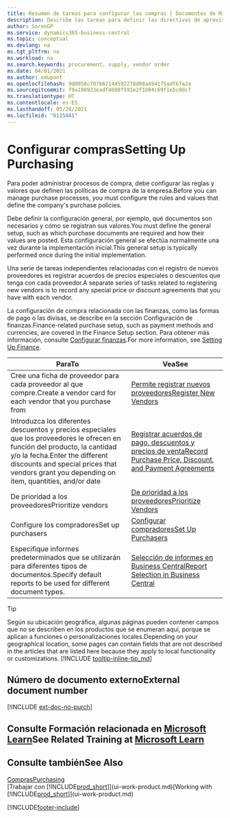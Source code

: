 ```yaml
---
title: Resumen de tareas para configurar las compras | Documentos de Microsoft
description: Describe las tareas para definir las directivas de aprovisionamiento de su empresa y configurar sus procesos de compra.
author: SorenGP
ms.service: dynamics365-business-central
ms.topic: conceptual
ms.devlang: na
ms.tgt_pltfrm: na
ms.workload: na
ms.search.keywords: procurement, supply, vendor order
ms.date: 04/01/2021
ms.author: edupont
ms.openlocfilehash: 9d0058c707862144592278d08a494175adf67a2a
ms.sourcegitcommit: f9a190933eadf4608f591e2f1b04c69f1e5c0dc7
ms.translationtype: HT
ms.contentlocale: es-ES
ms.lasthandoff: 05/28/2021
ms.locfileid: "6115441"
---
```

# <a name="setting-up-purchasing"></a><span data-ttu-id="efe21-103">Configurar compras</span><span class="sxs-lookup"><span data-stu-id="efe21-103">Setting Up Purchasing</span></span>
<span data-ttu-id="efe21-104">Para poder administrar procesos de compra, debe configurar las reglas y valores que definen las políticas de compra de la empresa.</span><span class="sxs-lookup"><span data-stu-id="efe21-104">Before you can manage purchase processes, you must configure the rules and values that define the company's purchase policies.</span></span>

<span data-ttu-id="efe21-105">Debe definir la configuración general, por ejemplo, qué documentos son necesarios y cómo se registran sus valores.</span><span class="sxs-lookup"><span data-stu-id="efe21-105">You must define the general setup, such as which purchase documents are required and how their values are posted.</span></span> <span data-ttu-id="efe21-106">Esta configuración general se efectúa normalmente una vez durante la implementación inicial.</span><span class="sxs-lookup"><span data-stu-id="efe21-106">This general setup is typically performed once during the initial implementation.</span></span>

<span data-ttu-id="efe21-107">Una serie de tareas independientes relacionadas con el registro de nuevos proveedores es registrar acuerdos de precios especiales o descuentos que tenga con cada proveedor.</span><span class="sxs-lookup"><span data-stu-id="efe21-107">A separate series of tasks related to registering new vendors is to record any special price or discount agreements that you have with each vendor.</span></span>

<span data-ttu-id="efe21-108">La configuración de compra relacionada con las finanzas, como las formas de pago o las divisas, se describe en la sección Configuración de finanzas.</span><span class="sxs-lookup"><span data-stu-id="efe21-108">Finance-related purchase setup, such as payment methods and currencies, are covered in the Finance Setup section.</span></span> <span data-ttu-id="efe21-109">Para obtener más información, consulte [Configurar finanzas](finance-setup-finance.md).</span><span class="sxs-lookup"><span data-stu-id="efe21-109">For more information, see [Setting Up Finance](finance-setup-finance.md).</span></span>

| <span data-ttu-id="efe21-110">Para</span><span class="sxs-lookup"><span data-stu-id="efe21-110">To</span></span> | <span data-ttu-id="efe21-111">Vea</span><span class="sxs-lookup"><span data-stu-id="efe21-111">See</span></span> |
| --- | --- |
| <span data-ttu-id="efe21-112">Cree una ficha de proveedor para cada proveedor al que compre.</span><span class="sxs-lookup"><span data-stu-id="efe21-112">Create a vendor card for each vendor that you purchase from</span></span>|[<span data-ttu-id="efe21-113">Permite registrar nuevos proveedores</span><span class="sxs-lookup"><span data-stu-id="efe21-113">Register New Vendors</span></span>](purchasing-how-register-new-vendors.md) |
| <span data-ttu-id="efe21-114">Introduzca los diferentes descuentos y precios especiales que los proveedores le ofrecen en función del producto, la cantidad y/o la fecha.</span><span class="sxs-lookup"><span data-stu-id="efe21-114">Enter the different discounts and special prices that vendors grant you depending on item, quantities, and/or date</span></span> |[<span data-ttu-id="efe21-115">Registrar acuerdos de pago, descuentos y precios de venta</span><span class="sxs-lookup"><span data-stu-id="efe21-115">Record Purchase Price, Discount, and Payment Agreements</span></span>](purchasing-how-record-purchase-price-discount-payment-agreements.md) |
| <span data-ttu-id="efe21-116">De prioridad a los proveedores</span><span class="sxs-lookup"><span data-stu-id="efe21-116">Prioritize vendors</span></span> |[<span data-ttu-id="efe21-117">De prioridad a los proveedores</span><span class="sxs-lookup"><span data-stu-id="efe21-117">Prioritize Vendors</span></span>](purchasing-how-prioritize-vendors.md) |
| <span data-ttu-id="efe21-118">Configure los compradores</span><span class="sxs-lookup"><span data-stu-id="efe21-118">Set up purchasers</span></span> |[<span data-ttu-id="efe21-119">Configurar compradores</span><span class="sxs-lookup"><span data-stu-id="efe21-119">Set Up Purchasers</span></span>](purchasing-how-setup-purchasers.md) |
|<span data-ttu-id="efe21-120">Especifique informes predeterminados que se utilizarán para diferentes tipos de documentos.</span><span class="sxs-lookup"><span data-stu-id="efe21-120">Specify default reports to be used for different document types.</span></span>|[<span data-ttu-id="efe21-121">Selección de informes en Business Central</span><span class="sxs-lookup"><span data-stu-id="efe21-121">Report Selection in Business Central</span></span>](across-report-selections.md)|

> [!TIP]
> <span data-ttu-id="efe21-122">Según su ubicación geográfica, algunas páginas pueden contener campos que no se describen en los productos que se enumeran aquí, porque se aplican a funciones o personalizaciones locales.</span><span class="sxs-lookup"><span data-stu-id="efe21-122">Depending on your geographical location, some pages can contain fields that are not described in the articles that are listed here because they apply to local functionality or customizations.</span></span> [!INCLUDE [tooltip-inline-tip_md](includes/tooltip-inline-tip_md.md)]

## <a name="external-document-number"></a><span data-ttu-id="efe21-123">Número de documento externo</span><span class="sxs-lookup"><span data-stu-id="efe21-123">External document number</span></span>

[!INCLUDE [ext-doc-no-purch](includes/ext-doc-no-purch.md)]

## <a name="see-related-training-at-microsoft-learn"></a><span data-ttu-id="efe21-124">Consulte Formación relacionada en [Microsoft Learn](/learn/paths/trade-get-started-dynamics-365-business-central/)</span><span class="sxs-lookup"><span data-stu-id="efe21-124">See Related Training at [Microsoft Learn](/learn/paths/trade-get-started-dynamics-365-business-central/)</span></span>

## <a name="see-also"></a><span data-ttu-id="efe21-125">Consulte también</span><span class="sxs-lookup"><span data-stu-id="efe21-125">See Also</span></span>

[<span data-ttu-id="efe21-126">Compras</span><span class="sxs-lookup"><span data-stu-id="efe21-126">Purchasing</span></span>](purchasing-manage-purchasing.md)  
<span data-ttu-id="efe21-127">[Trabajar con [!INCLUDE[prod_short](includes/prod_short.md)]](ui-work-product.md)</span><span class="sxs-lookup"><span data-stu-id="efe21-127">[Working with [!INCLUDE[prod_short](includes/prod_short.md)]](ui-work-product.md)</span></span>


[!INCLUDE[footer-include](includes/footer-banner.md)]